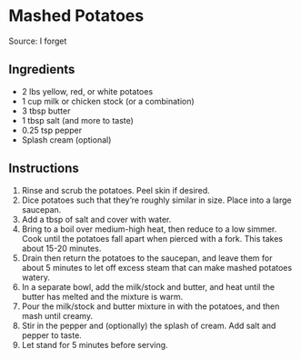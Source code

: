 # Mashed Potatoes

Source: I forget

## Ingredients

- 2 lbs yellow, red, or white potatoes
- 1 cup milk or chicken stock (or a combination)
- 3 tbsp butter
- 1 tbsp salt (and more to taste)
- 0.25 tsp pepper
- Splash cream (optional)

## Instructions

1. Rinse and scrub the potatoes.  Peel skin if desired.
2. Dice potatoes such that they’re roughly similar in size.  Place into a large saucepan.
3. Add a tbsp of salt and cover with water.
4. Bring to a boil over medium-high heat, then reduce to a low simmer.  Cook until the potatoes fall apart when pierced with a fork.  This takes about 15-20 minutes.
5. Drain then return the potatoes to the saucepan, and leave them for about 5 minutes to let off excess steam that can make mashed potatoes watery.
6. In a separate bowl, add the milk/stock and butter, and heat until the butter has melted and the mixture is warm.
7. Pour the milk/stock and butter mixture in with the potatoes, and then mash until creamy.
8. Stir in the pepper and (optionally) the splash of cream.  Add salt and pepper to taste.
9. Let stand for 5 minutes before serving.
